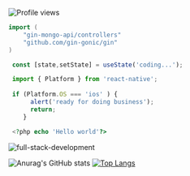 ![Profile views](https://gpvc.arturio.dev/WalidMoultamiss)

```go
import (
	"gin-mongo-api/controllers"
	"github.com/gin-gonic/gin"
)
```


```js
 const [state,setState] = useState('coding...');
```

```js
 import { Platform } from 'react-native';
 
 if (Platform.OS === 'ios' ) {
      alert('ready for doing business');
      return;
    }
```

```php
 <?php echo 'Hello world'?>
```

![full-stack-development](https://user-images.githubusercontent.com/77829205/124051039-9ab94900-da13-11eb-9654-1d79bf3cfe37.gif)


![Anurag's GitHub stats](https://github-readme-stats.vercel.app/api?username=WalidMoultamiss&show_icons=true&theme=radical)
[![Top Langs](https://github-readme-stats.vercel.app/api/top-langs/?username=WalidMoultamiss&layout=compact)](https://github.com/anuraghazra/github-readme-stats)



